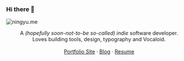 ### Hi there 👋

![ningyu.me](https://blog.ningyu.me/images/john_snow_blue.svg)

<p align="center">
A <em>(hopefully soon-not-to-be so-called) indie</em> software developer.<br>
Loves building tools, design, typography and Vocaloid.<br>
<br>
<a href="https://ningyu.me">Portfolio Site</a>
 · <a href="https://blog.ningyu.me">Blog</a>
 · <a href="https://resume.ningyu.me">Resume</a>
<br>
<br>
<br>
<br>
</p>

<!--
**mynameisny/mynameisny** is a ✨ _special_ ✨ repository because its `README.md` (this file) appears on your GitHub profile.

Here are some ideas to get you started:

- 🔭 I’m currently working on ...
- 🌱 I’m currently learning ...
- 👯 I’m looking to collaborate on ...
- 🤔 I’m looking for help with ...
- 💬 Ask me about ...
- 📫 How to reach me: ...
- 😄 Pronouns: ...
- ⚡ Fun fact: ...
-->
